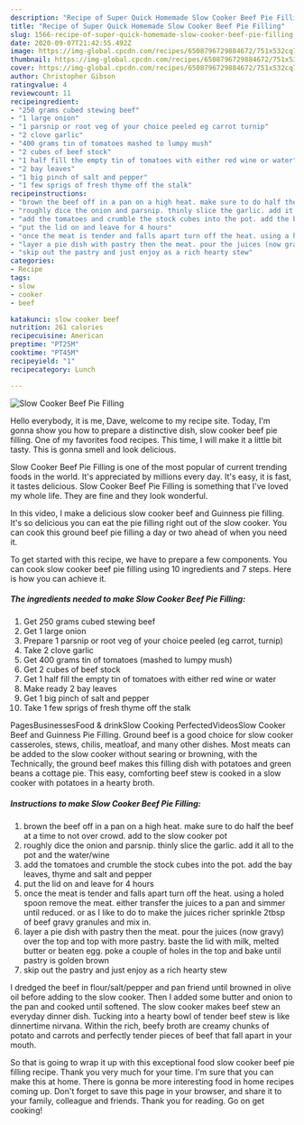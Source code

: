 ```yaml
---
description: "Recipe of Super Quick Homemade Slow Cooker Beef Pie Filling"
title: "Recipe of Super Quick Homemade Slow Cooker Beef Pie Filling"
slug: 1566-recipe-of-super-quick-homemade-slow-cooker-beef-pie-filling
date: 2020-09-07T21:42:55.492Z
image: https://img-global.cpcdn.com/recipes/6508796729884672/751x532cq70/slow-cooker-beef-pie-filling-recipe-main-photo.jpg
thumbnail: https://img-global.cpcdn.com/recipes/6508796729884672/751x532cq70/slow-cooker-beef-pie-filling-recipe-main-photo.jpg
cover: https://img-global.cpcdn.com/recipes/6508796729884672/751x532cq70/slow-cooker-beef-pie-filling-recipe-main-photo.jpg
author: Christopher Gibson
ratingvalue: 4
reviewcount: 11
recipeingredient:
- "250 grams cubed stewing beef"
- "1 large onion"
- "1 parsnip or root veg of your choice peeled eg carrot turnip"
- "2 clove garlic"
- "400 grams tin of tomatoes mashed to lumpy mush"
- "2 cubes of beef stock"
- "1 half fill the empty tin of tomatoes with either red wine or water"
- "2 bay leaves"
- "1 big pinch of salt and pepper"
- "1 few sprigs of fresh thyme off the stalk"
recipeinstructions:
- "brown the beef off in a pan on a high heat. make sure to do half the beef at a time to not over crowd. add to the slow cooker pot"
- "roughly dice the onion and parsnip. thinly slice the garlic. add it all to the pot and the water/wine"
- "add the tomatoes and crumble the stock cubes into the pot. add the bay leaves, thyme and salt and pepper"
- "put the lid on and leave for 4 hours"
- "once the meat is tender and falls apart turn off the heat. using a holed spoon remove the meat. either transfer the juices to a pan and simmer until reduced. or as I like to do to make the juices richer sprinkle 2tbsp of beef gravy granules and mix in."
- "layer a pie dish with pastry then the meat. pour the juices (now gravy) over the top and top with more pastry. baste the lid with milk, melted butter or beaten egg. poke a couple of holes in the top and bake until pastry is golden brown"
- "skip out the pastry and just enjoy as a rich hearty stew"
categories:
- Recipe
tags:
- slow
- cooker
- beef

katakunci: slow cooker beef 
nutrition: 261 calories
recipecuisine: American
preptime: "PT25M"
cooktime: "PT45M"
recipeyield: "1"
recipecategory: Lunch

---
```



![Slow Cooker Beef Pie Filling](https://img-global.cpcdn.com/recipes/6508796729884672/751x532cq70/slow-cooker-beef-pie-filling-recipe-main-photo.jpg)

Hello everybody, it is me, Dave, welcome to my recipe site. Today, I'm gonna show you how to prepare a distinctive dish, slow cooker beef pie filling. One of my favorites food recipes. This time, I will make it a little bit tasty. This is gonna smell and look delicious.

Slow Cooker Beef Pie Filling is one of the most popular of current trending foods in the world. It's appreciated by millions every day. It's easy, it is fast, it tastes delicious. Slow Cooker Beef Pie Filling is something that I've loved my whole life. They are fine and they look wonderful.

In this video, I make a delicious slow cooker beef and Guinness pie filling. It&#39;s so delicious you can eat the pie filling right out of the slow cooker. You can cook this ground beef pie filling a day or two ahead of when you need it.


To get started with this recipe, we have to prepare a few components. You can cook slow cooker beef pie filling using 10 ingredients and 7 steps. Here is how you can achieve it.

<!--inarticleads1-->

##### The ingredients needed to make Slow Cooker Beef Pie Filling:

1. Get 250 grams cubed stewing beef
1. Get 1 large onion
1. Prepare 1 parsnip or root veg of your choice peeled (eg carrot, turnip)
1. Take 2 clove garlic
1. Get 400 grams tin of tomatoes (mashed to lumpy mush)
1. Get 2 cubes of beef stock
1. Get 1 half fill the empty tin of tomatoes with either red wine or water
1. Make ready 2 bay leaves
1. Get 1 big pinch of salt and pepper
1. Take 1 few sprigs of fresh thyme off the stalk


PagesBusinessesFood &amp; drinkSlow Cooking PerfectedVideosSlow Cooker Beef and Guinness Pie Filling. Ground beef is a good choice for slow cooker casseroles, stews, chilis, meatloaf, and many other dishes. Most meats can be added to the slow cooker without searing or browning, with the Technically, the ground beef makes this filling dish with potatoes and green beans a cottage pie. This easy, comforting beef stew is cooked in a slow cooker with potatoes in a hearty broth. 

<!--inarticleads2-->

##### Instructions to make Slow Cooker Beef Pie Filling:

1. brown the beef off in a pan on a high heat. make sure to do half the beef at a time to not over crowd. add to the slow cooker pot
1. roughly dice the onion and parsnip. thinly slice the garlic. add it all to the pot and the water/wine
1. add the tomatoes and crumble the stock cubes into the pot. add the bay leaves, thyme and salt and pepper
1. put the lid on and leave for 4 hours
1. once the meat is tender and falls apart turn off the heat. using a holed spoon remove the meat. either transfer the juices to a pan and simmer until reduced. or as I like to do to make the juices richer sprinkle 2tbsp of beef gravy granules and mix in.
1. layer a pie dish with pastry then the meat. pour the juices (now gravy) over the top and top with more pastry. baste the lid with milk, melted butter or beaten egg. poke a couple of holes in the top and bake until pastry is golden brown
1. skip out the pastry and just enjoy as a rich hearty stew


I dredged the beef in flour/salt/pepper and pan friend until browned in olive oil before adding to the slow cooker. Then I added some butter and onion to the pan and cooked until softened. The slow cooker makes beef stew an everyday dinner dish. Tucking into a hearty bowl of tender beef stew is like dinnertime nirvana. Within the rich, beefy broth are creamy chunks of potato and carrots and perfectly tender pieces of beef that fall apart in your mouth. 

So that is going to wrap it up with this exceptional food slow cooker beef pie filling recipe. Thank you very much for your time. I'm sure that you can make this at home. There is gonna be more interesting food in home recipes coming up. Don't forget to save this page in your browser, and share it to your family, colleague and friends. Thank you for reading. Go on get cooking!
